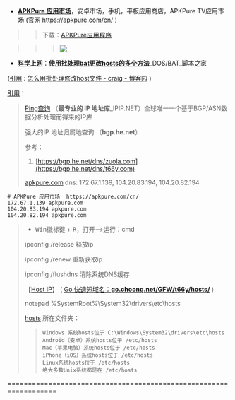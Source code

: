 - [**APKPure 应用市场**](https://apkpure.com/cn/)，安卓市场，手机，平板应用商店，APKPure TV应用市场 (官网 https://apkpure.com/cn/ )
>> 下载：[APKPure应用程序](https://apkpure.com/cn/apkpure-app.html)

>>> <a href="https://apkpure.com/cn/" title=" 【需科学上网】扫描二维码可以访问:使用APKPure APK下载器在线极速下载原版应用 - APKPure官网"><img src="https://github.com/taoste/Hello-World/blob/master/Tools/apk/APKPure-qrcode.png?raw=true"/></a>

- [**科学上网**](https://github.com/taoste/Hello-World/blob/master/eBook/t66y.com/)：[**使用批处理bat更改hosts的多个方法**](https://www.jb51.net/article/51902.htm)_DOS/BAT_脚本之家

([引用](https://www.cnblogs.com/craig/archive/2011/05/09/2041433.html) : [怎么用批处理修改host文件 - craig - 博客园](https://www.cnblogs.com/craig/archive/2011/05/09/2041433.html) )

[引用](https://github.com/taoste/Hello-World/issues/2#issuecomment-374911469)：

> [Ping查询](https://www.ipip.net/ping.php) （**最专业的 IP 地址库**_IPIP.NET）全球唯一一个基于BGP/ASN数据分析处理而得来的IP库
> 
> 强大的IP 地址归属地查询 （**bgp.he.net**）
> 
> 参考：
> 
> 1. [https://bgp.he.net/dns/zuola.com](https://bgp.he.net/dns/t66y.com)
> 
> [apkpure.com](https://bgp.he.net/dns/apkpure.com) dns: 172.67.1.139, 104.20.83.194, 104.20.82.194
```
# APKPure 应用市场  https://apkpure.com/cn/
172.67.1.139 apkpure.com
104.20.83.194 apkpure.com
104.20.82.194 apkpure.com
```
> - <kbd>Win徽标键</kbd> + <kbd>R</kbd>，打开-->运行：cmd
> 
> ipconfig /release 释放ip
> 
> ipconfig /renew 重新获取ip
> 
> ipconfig /flushdns 清除系统DNS缓存
> 
> 【[Host IP](https://github.com/taoste/Hello-World/tree/master/GFW/hosts)】 ( [Go 快速短域名：**go.choong.net/GFW/t66y/hosts/**](https://go.choong.net/GFW/t66y/hosts/) )
> 
> notepad %SystemRoot%\System32\drivers\etc\hosts
> 
> <a href="https://zh.wikipedia.org/zh/Hosts%E6%96%87%E4%BB%B6" title="域名解析文件(Hosts文件) - 维基百科，自由的百科全书">hosts</a> 所在文件夹：
> 
> >     Windows 系统hosts位于 C:\Windows\System32\drivers\etc\hosts
> >     Android（安卓）系统hosts位于 /etc/hosts
> >     Mac（苹果电脑）系统hosts位于 /etc/hosts
> >     iPhone（iOS）系统hosts位于 /etc/hosts
> >     Linux系统hosts位于 /etc/hosts
> >     绝大多数Unix系统都是在 /etc/hosts

==================================================================

